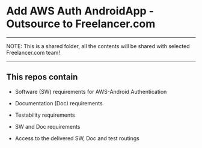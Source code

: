 # Add AWS Auth AndroidApp - Outsource to Freelancer.com
***************************************************************************************************
NOTE:
This is a shared folder, all the contents will be shared with selected Freelancer.com team! 

***************************************************************************************************

This repos contain
------------------
* Software (SW) requirements for AWS-Android Authentication 

* Documentation (Doc) requirements

* Testability requirements

* SW and Doc requirements

* Access to the delivered SW, Doc and test routings

